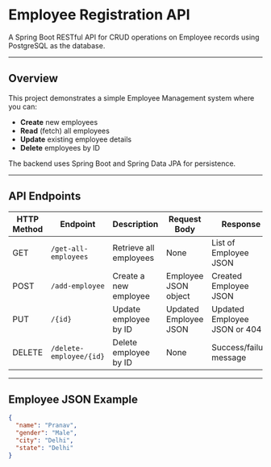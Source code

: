 # Employee Registration API

A Spring Boot RESTful API for CRUD operations on Employee records using PostgreSQL as the database.

---

## Overview

This project demonstrates a simple Employee Management system where you can:

- **Create** new employees  
- **Read** (fetch) all employees  
- **Update** existing employee details  
- **Delete** employees by ID  

The backend uses Spring Boot and Spring Data JPA for persistence.

---

## API Endpoints

| HTTP Method | Endpoint                  | Description                | Request Body             | Response                   |
|-------------|---------------------------|----------------------------|--------------------------|----------------------------|
| GET         | `/get-all-employees`      | Retrieve all employees      | None                     | List of Employee JSON       |
| POST        | `/add-employee`           | Create a new employee       | Employee JSON object      | Created Employee JSON       |
| PUT         | `/{id}`                   | Update employee by ID       | Updated Employee JSON     | Updated Employee JSON or 404|
| DELETE      | `/delete-employee/{id}`   | Delete employee by ID       | None                     | Success/failure message     |

---

## Employee JSON Example

```json
{
  "name": "Pranav",
  "gender": "Male",
  "city": "Delhi",
  "state": "Delhi"
}
